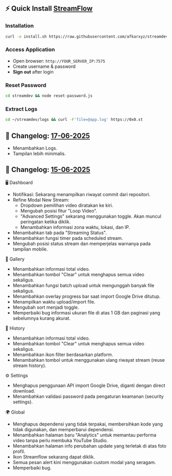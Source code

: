## ⚡ Quick Install [StreamFlow](https://github.com/bangtutorial/streamflow)

### Installation
```bash
curl -o install.sh https://raw.githubusercontent.com/afkarxyz/streamdev/main/install.sh && chmod +x install.sh && ./install.sh
```

### Access Application
- Open browser: `http://YOUR_SERVER_IP:7575`
- Create username & password
- **Sign out** after login

### Reset Password
```bash
cd streamdev && node reset-password.js
```

### Extract Logs
```bash
cd ~/streamdev/logs && curl -F'file=@app.log' https://0x0.st
```
## 🔖 Changelog: [17-06-2025](https://github.com/afkarxyz/streamdev/tree/fcb8a6ceb56d6391d9a0d023f9fe5959779a474f)

* Menambahkan Logs.
* Tampilan lebih minimalis.
  
## 🔖 Changelog: [15-06-2025](https://github.com/afkarxyz/streamdev/tree/f8e9fdcd88264a5d1ca02f508d5d266a5e14fd20)

🖥️ Dashboard

* Notifikasi: Sekarang menampilkan riwayat commit dari repositori.
* Refine Modal New Stream:
  * Dropdown pemilihan video diratakan ke kiri.
  * Mengubah posisi fitur "Loop Video".
  * "Advanced Settings" sekarang menggunakan toggle. Akan muncul peringatan ketika diklik.
  * Menambahkan informasi zona waktu, lokasi, dan IP.
* Menambahkan tab pada "Streaming Status".
* Menambahkan fungsi timer pada scheduled stream.
* Mengubah posisi status stream dan memperjelas warnanya pada tampilan mobile.

📁 Gallery

* Menambahkan informasi total video.
* Menambahkan tombol "Clear" untuk menghapus semua video sekaligus.
* Menambahkan fungsi batch upload untuk mengunggah banyak file sekaligus.
* Menambahkan overlay progress bar saat import Google Drive ditutup.
* Menampilkan waktu upload/import file.
* Mengubah sort menjadi toggle.
* Memperbaiki bug informasi ukuran file di atas 1 GB dan paginasi yang sebelumnya kurang akurat.

📜 History

* Menambahkan informasi total video.
* Menambahkan tombol "Clear" untuk menghapus semua video sekaligus.
* Menambahkan ikon filter berdasarkan platform.
* Menambahkan tombol untuk menggunakan ulang riwayat stream (reuse stream history).

⚙️ Settings

* Menghapus penggunaan API import Google Drive, diganti dengan direct download.
* Menambahkan validasi password pada pengaturan keamanan (security settings).

🌍 Global

* Menghapus dependensi yang tidak terpakai, membersihkan kode yang tidak digunakan, dan memperbarui dependensi.
* Menambahkan halaman baru "Analytics" untuk memantau performa video tanpa perlu membuka YouTube Studio.
* Menambahkan halaman info perubahan update yang terletak di atas foto profil.
* Ikon Streamflow sekarang dapat diklik.
* Semua pesan alert kini menggunakan custom modal yang seragam.
* Memperbaiki bug.
